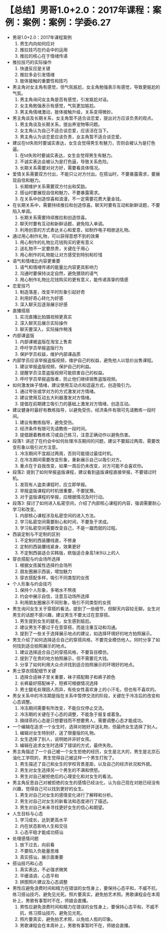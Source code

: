 # 【总结】男哥1.0+2.0：2017年课程：案例：案例：案例：学委6.27

-   男哥1.0+2.0：2017年课程案例
    1.  男生内向如何应对
    2.  推拉技巧在约会中的运用
    3.  推拉的核心在于情绪传递
-   推拉技巧的实际操作
    1.  快速反应是关键
    2.  推拉多会引发情绪
    3.  肢体接触的重要性和技巧
-   男主角对女主角有感觉，但气氛尴尬，女主角勉强表示有感觉，导致更尴尬的气氛。
    1.  男主角询问女主角是否有感觉，引发尴尬对话。
    2.  女主角勉强表示有感觉，气氛更加尴尬。
    3.  男主角情绪激动，肢体接触升级，关系变得微妙。
-   男主角谈及长期关系，女主角暂不适合谈恋爱，提出对方应该负责的观点。
    1.  男主角谈及长期关系，提出养宠物等问题。
    2.  女主角认为自己不适合谈恋爱，应该活在当下。
    3.  男主角认为谈恋爱应该负责，女主角暂不适合谈恋爱。
-   建议在td失败时要诚实表达，女生会觉得男生有魅力，否则会被认为是打色逼。
    1.  在td失败时要诚实表达，女生会觉得男生有魅力。
    2.  不诚实表达会被认为是打色逼，导致关系危险。
    3.  长期关系需要对对方好，需要看具体情况。
-   爱情关系需要双方付出，不能只让对方付出。在搭讪时，不要暴露需求，要展现自信和魅力。
    1.  长期维护关系需要双方付出和奖励。
    2.  搭讪时要展现自信和魅力，不要暴露需求。
    3.  在关系中创造惊喜和浪漫，不一定需要花费大量金钱。
-   在长期关系中，需要持续推拉和创造惊喜。聊天时要有互动和新鲜话题，不要陷入单调。
    1.  长期关系需要持续推拉和创造惊喜。
    2.  聊天时要有互动和新鲜话题，避免陷入单调。
    3.  利用创意的方式表达关心和爱意，如制作电子相册送礼物。
-   通过用心制作礼物，可以获得意想不到的效果
    1.  用心制作的礼物比花钱购买的更有意义
    2.  送礼物不一定要昂贵，关键在于用心
    3.  用心制作的礼物能让对方感受到特别和珍惜
-   语气和情绪比内容更重要
    1.  语气和情绪传递的能量比内容更具影响力
    2.  沟通时要保持淡定自然，避免猥琐的语气
    3.  用心制作礼物比花钱购买的更有意义，能传递真挚的情感
-   恋爱技巧
    1.  制造落差，改变平时形象引起好奇
    2.  利用好奇心转化为好感
    3.  深入聊天后逐渐展示好感
-   直播搭扇
    1.  实况直播比拍摄视频更真实
    2.  深入聊天后展示实际操作
    3.  聊天要深入，实际操作稍浅
-   内部课盗版
    1.  内部课被盗版在淘宝上售卖
    2.  呼吁学员举报盗版行为
    3.  保护学员权益，维护内部课品质
-   内部学员应该举报盗版视频，维护自己的权益，避免他人以低价出售课程。
    1.  建议举报盗版视频，保护自己的利益。
    2.  提醒学员注意盗版视频可能损害自己的权益。
    3.  呼吁学员举报盗版者，防止他们继续销售盗版视频。
-   如何激发妹子情绪，建议使用互动点和逗逼方式，创造吸引力。
    1.  通过夸张或学对方的方式激发对方情绪。
    2.  建议使用互动五大利器激发对方情绪。
    3.  提倡在前期建立吸引力的基础上激发对方情绪，创造互动。
-   建议健身时最好有教练指导，以避免受伤，经济条件有限可先请教练一段时间。
    1.  建议有教练指导，避免受伤。
    2.  经济条件有限可先请教练一段时间。
    3.  提倡跟着教练练习或自己练习，注意正确动作以避免伤害。
-   段落1: 讲述了在约会中如何处理冷冻期间的问题，建议不要超过两周，需要改变形象以吸引对方注意。
    1.  冷冻期间不宜超过两周，否则可能错过最佳时机。
    2.  在冷冻期间需要改变形象，重新展示自己以吸引对方。
    3.  重点在于自我改变，如果一周后仍未改变，对方可能不会喜欢你。
-   段落2: 提到了如何举报盗版课程，建议看到盗版课程直接举报，不要错过时机。
    1.  发现有人盗卖课程时，应立即举报。
    2.  举报盗版课程的时机很重要，不要犹豫。
    3.  对于盗版课程的举报，应根据情况及时行动。
-   段落3: 探讨了如何进入私密空间，介绍了内部核心课程的内容，强调需要耐心学习和改变。
    1.  内部核心课程涉及私密空间的进入方法。
    2.  学习私密空间需要耐心和时间，不要急于求成。
    3.  学习私密空间需要改变自己，不是一蹴而就的过程。
-   西装定制与不定制的区别
    1.  不定制的西装腰线直，不修身
    2.  定制的西装腰线紧身，效果更好
    3.  不定制西装适合买韩版，欧版适合身高1米9以上的人
-   穿衣搭配与约会场所选择
    1.  根据女孩属性选择约会场所
    2.  朋友圈展示西装，增加魅力
    3.  穿衣搭配多样，吸引不同类型的女孩
-   个人形象与约会技巧
    1.  保持个人形象，多喝水不熬夜
    2.  约会中展示自信，注意互动场所选择
    3.  利用朋友圈展示不同形象，吸引不同类型的女孩
-   男生询问女生关于穿搭的看法，提到了一些细节，但聊天内容较无聊。女生对男生的话题不感兴趣，建议男生不要太过在意穿搭。
    1.  男生提到女生的腿毛，女生感到尴尬。
    2.  建议男生不要过于在意穿搭，而是注重互动和沟通。
    3.  提到了一些关于选择展示地点的建议，如选择环境好的地方拍照展示。
-   男生介绍了如何选择适合自己的穿搭风格，不要完全模仿他人。同时分享了如何找到适合拍照展示的地点。
    1.  建议选择适合自己的穿搭风格，不要盲目模仿。
    2.  提到了在贵的地方拍照展示，但不需要花大钱。
    3.  分享了如何利用大众点评找到适合拍照展示的环境好的地点。
-   男士穿衣搭配细节关键
    1.  选择合适袜子至关重要，袜子搭配鞋子和裤子颜色
    2.  长裤最好搭配袜子，短裤可根据情况选择
    3.  男士腿毛处理因人而异，有些女性喜欢身上的小汗毛，但也有不喜欢的。
-   男女关系中的冷冻期是指在关系中暂停交流的阶段，关键在于冷冻后的改变和心态调整。
    1.  冷冻期间需要有所改变，不能仅仅停止交流。
    2.  冷冻期的关键在于心态的调整，不能急于报复或着急。
    3.  搞绿茶的心态是只想要钱而不想要男人，需要调整心态才能成功。
-   一个编辑在追求一个女生时，选择对她好并送礼物，但最终女生选择了别人。
    1.  编辑对女生特别好，送了限量版的礼物。
    2.  女生选择了别人，说明她并非好女孩。
    3.  编辑在追求女生时选择了错误的方式，最终失败。
-   男主角描述了一个自己被一个女生拒绝的经历，女生是北大的，男生是北京石油化工学院的，男生觉得自己被这样一个男生打败了。
    1.  男生描述了自己和女生的学校背景差距，以及自己的经济状况和外貌。
    2.  男生对女生选择另一个男生的不满和愤怒。
    3.  男生对自己被拒绝后的心理变化和对女生的看法。
-   男主角反思自己对被拒绝的女生的感情已经淡化，认为自己现在对她已经没有兴趣，觉得自己可以找到更好的女生。
    1.  男生对自己对女生的感情变化进行了解释和分析。
    2.  男生对自己对女生的新看法和态度进行了描述。
    3.  男生对自己未来寻找更好女生的信心和期望。
-   人生目标与心态
    1.  学习成长，达到更高水平
    2.  内在状态影响人生和交往
    3.  心态平稳才能成功搭讪
-   处理感情问题
    1.  放下过去，向前看
    2.  不要陷入负能量思维
    3.  真实搭讪，展示面重要
-   搭讪技巧和心态
    1.  真实表达，不必强求微笑
    2.  平缓语调，心态平和
    3.  拼图照片建议及心态调整
-   男性应避免浪费时间和精力在错误的女性身上，要保持心态平和，不威不抗，练习搭讪技巧，避免见光死。照片要真实，避免拍艺术照。男歌课程会在本周补上，男歌有事暂时不在，师娘会直播。
    1.  男性应避免浪费时间和精力在错误的女性身上，要保持心态平和，不威不抗，练习搭讪技巧，避免见光死。
    2.  照片要真实，避免拍艺术照，以免给人假的印象。
    3.  男歌课程会在本周补上，男歌有事暂时不在，师娘会直播。